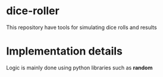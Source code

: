 # dice-roller
This repository have tools for simulating dice rolls and results

# Implementation details
Logic is mainly done using python libraries such as **random**
